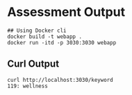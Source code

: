 # Assessment Output

```
## Using Docker cli
docker build -t webapp .
docker run -itd -p 3030:3030 webapp
```

## Curl Output

```
curl http://localhost:3030/keyword
119: wellness                        
```